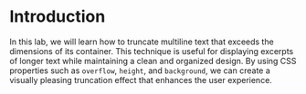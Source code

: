 # Introduction

In this lab, we will learn how to truncate multiline text that exceeds the dimensions of its container. This technique is useful for displaying excerpts of longer text while maintaining a clean and organized design. By using CSS properties such as `overflow`, `height`, and `background`, we can create a visually pleasing truncation effect that enhances the user experience.

